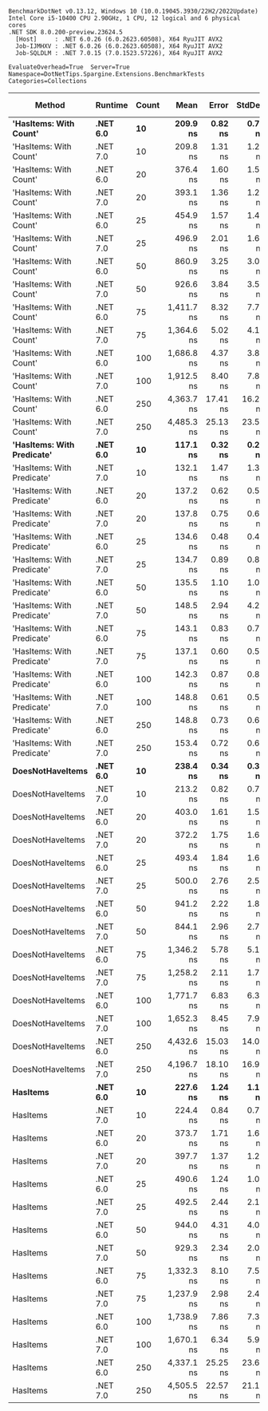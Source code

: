 ```

BenchmarkDotNet v0.13.12, Windows 10 (10.0.19045.3930/22H2/2022Update)
Intel Core i5-10400 CPU 2.90GHz, 1 CPU, 12 logical and 6 physical cores
.NET SDK 8.0.200-preview.23624.5
  [Host]     : .NET 6.0.26 (6.0.2623.60508), X64 RyuJIT AVX2
  Job-IJMHXV : .NET 6.0.26 (6.0.2623.60508), X64 RyuJIT AVX2
  Job-SQLDLM : .NET 7.0.15 (7.0.1523.57226), X64 RyuJIT AVX2

EvaluateOverhead=True  Server=True  Namespace=DotNetTips.Spargine.Extensions.BenchmarkTests  
Categories=Collections  

```
| Method                     | Runtime  | Count | Mean       | Error    | StdDev   | StdErr  | Min        | Q1         | Median     | Q3         | Max        | Op/s        | CI99.9% Margin | Iterations | Kurtosis | MValue | Skewness | Rank | LogicalGroup | Baseline | Code Size | Allocated |
|--------------------------- |--------- |------ |-----------:|---------:|---------:|--------:|-----------:|-----------:|-----------:|-----------:|-----------:|------------:|---------------:|-----------:|---------:|-------:|---------:|-----:|------------- |--------- |----------:|----------:|
| **&#39;HasItems: With Count&#39;**     | **.NET 6.0** | **10**    |   **209.9 ns** |  **0.82 ns** |  **0.77 ns** | **0.20 ns** |   **208.7 ns** |   **209.3 ns** |   **210.0 ns** |   **210.3 ns** |   **211.4 ns** | **4,765,153.4** |      **0.8201 ns** |      **15.00** |    **2.014** |  **2.000** |   **0.1045** |    **7** | *****            | **No**       |     **188 B** |     **176 B** |
| &#39;HasItems: With Count&#39;     | .NET 7.0 | 10    |   209.8 ns |  1.31 ns |  1.23 ns | 0.32 ns |   207.9 ns |   209.0 ns |   209.8 ns |   210.6 ns |   212.4 ns | 4,766,164.4 |      1.3098 ns |      15.00 |    2.138 |  2.000 |   0.3914 |    7 | *            | No       |     180 B |     160 B |
| &#39;HasItems: With Count&#39;     | .NET 6.0 | 20    |   376.4 ns |  1.60 ns |  1.50 ns | 0.39 ns |   374.8 ns |   375.2 ns |   375.7 ns |   377.2 ns |   380.0 ns | 2,656,807.6 |      1.6042 ns |      15.00 |    2.746 |  2.000 |   0.8933 |   12 | *            | No       |     188 B |     192 B |
| &#39;HasItems: With Count&#39;     | .NET 7.0 | 20    |   393.1 ns |  1.36 ns |  1.27 ns | 0.33 ns |   391.2 ns |   392.0 ns |   393.8 ns |   394.1 ns |   395.0 ns | 2,543,688.8 |      1.3584 ns |      15.00 |    1.310 |  2.000 |  -0.1657 |   13 | *            | No       |     180 B |     176 B |
| &#39;HasItems: With Count&#39;     | .NET 6.0 | 25    |   454.9 ns |  1.57 ns |  1.47 ns | 0.38 ns |   453.0 ns |   453.7 ns |   454.4 ns |   456.0 ns |   457.8 ns | 2,198,300.7 |      1.5745 ns |      15.00 |    1.754 |  2.000 |   0.4929 |   15 | *            | No       |     188 B |     192 B |
| &#39;HasItems: With Count&#39;     | .NET 7.0 | 25    |   496.9 ns |  2.01 ns |  1.68 ns | 0.47 ns |   494.5 ns |   495.9 ns |   496.7 ns |   497.6 ns |   500.8 ns | 2,012,399.5 |      2.0118 ns |      13.00 |    2.995 |  2.000 |   0.5323 |   16 | *            | No       |     180 B |     176 B |
| &#39;HasItems: With Count&#39;     | .NET 6.0 | 50    |   860.9 ns |  3.25 ns |  3.04 ns | 0.79 ns |   856.0 ns |   859.0 ns |   861.1 ns |   862.8 ns |   865.9 ns | 1,161,588.4 |      3.2503 ns |      15.00 |    1.886 |  2.000 |  -0.1103 |   18 | *            | No       |     188 B |     208 B |
| &#39;HasItems: With Count&#39;     | .NET 7.0 | 50    |   926.6 ns |  3.84 ns |  3.59 ns | 0.93 ns |   921.3 ns |   924.3 ns |   926.4 ns |   928.7 ns |   934.0 ns | 1,079,192.5 |      3.8364 ns |      15.00 |    2.163 |  2.000 |   0.3924 |   19 | *            | No       |     180 B |     192 B |
| &#39;HasItems: With Count&#39;     | .NET 6.0 | 75    | 1,411.7 ns |  8.32 ns |  7.78 ns | 2.01 ns | 1,401.0 ns | 1,406.1 ns | 1,410.4 ns | 1,416.7 ns | 1,425.1 ns |   708,389.5 |      8.3226 ns |      15.00 |    1.630 |  2.000 |   0.2027 |   25 | *            | No       |     188 B |     224 B |
| &#39;HasItems: With Count&#39;     | .NET 7.0 | 75    | 1,364.6 ns |  5.02 ns |  4.19 ns | 1.16 ns | 1,358.0 ns | 1,361.6 ns | 1,363.6 ns | 1,368.1 ns | 1,370.7 ns |   732,820.6 |      5.0204 ns |      13.00 |    1.448 |  2.000 |  -0.0059 |   24 | *            | No       |     180 B |     208 B |
| &#39;HasItems: With Count&#39;     | .NET 6.0 | 100   | 1,686.8 ns |  4.37 ns |  3.87 ns | 1.04 ns | 1,679.6 ns | 1,684.1 ns | 1,687.0 ns | 1,688.7 ns | 1,694.8 ns |   592,843.7 |      4.3706 ns |      14.00 |    2.452 |  2.000 |   0.1444 |   26 | *            | No       |     188 B |     224 B |
| &#39;HasItems: With Count&#39;     | .NET 7.0 | 100   | 1,912.5 ns |  8.40 ns |  7.85 ns | 2.03 ns | 1,904.7 ns | 1,906.8 ns | 1,908.4 ns | 1,919.0 ns | 1,928.8 ns |   522,880.8 |      8.3962 ns |      15.00 |    1.975 |  2.000 |   0.7606 |   29 | *            | No       |     180 B |     208 B |
| &#39;HasItems: With Count&#39;     | .NET 6.0 | 250   | 4,363.7 ns | 17.41 ns | 16.29 ns | 4.21 ns | 4,346.1 ns | 4,350.4 ns | 4,359.1 ns | 4,373.2 ns | 4,393.9 ns |   229,165.1 |     17.4111 ns |      15.00 |    1.683 |  2.000 |   0.4916 |   31 | *            | No       |     188 B |     240 B |
| &#39;HasItems: With Count&#39;     | .NET 7.0 | 250   | 4,485.3 ns | 25.13 ns | 23.50 ns | 6.07 ns | 4,453.2 ns | 4,471.7 ns | 4,481.2 ns | 4,501.5 ns | 4,539.2 ns |   222,953.0 |     25.1268 ns |      15.00 |    2.524 |  2.000 |   0.6280 |   32 | *            | No       |     180 B |     224 B |
| **&#39;HasItems: With Predicate&#39;** | **.NET 6.0** | **10**    |   **117.1 ns** |  **0.32 ns** |  **0.27 ns** | **0.08 ns** |   **116.5 ns** |   **117.1 ns** |   **117.2 ns** |   **117.3 ns** |   **117.5 ns** | **8,536,425.5** |      **0.3238 ns** |      **13.00** |    **3.609** |  **2.000** |  **-1.0832** |    **1** | *****            | **No**       |     **752 B** |     **176 B** |
| &#39;HasItems: With Predicate&#39; | .NET 7.0 | 10    |   132.1 ns |  1.47 ns |  1.38 ns | 0.36 ns |   129.8 ns |   131.1 ns |   132.3 ns |   133.1 ns |   134.7 ns | 7,569,651.9 |      1.4706 ns |      15.00 |    2.123 |  2.000 |  -0.1325 |    2 | *            | No       |     741 B |     160 B |
| &#39;HasItems: With Predicate&#39; | .NET 6.0 | 20    |   137.2 ns |  0.62 ns |  0.58 ns | 0.15 ns |   136.0 ns |   136.9 ns |   137.2 ns |   137.5 ns |   138.2 ns | 7,290,126.1 |      0.6159 ns |      15.00 |    2.326 |  2.000 |  -0.2239 |    3 | *            | No       |     752 B |     192 B |
| &#39;HasItems: With Predicate&#39; | .NET 7.0 | 20    |   137.8 ns |  0.75 ns |  0.66 ns | 0.18 ns |   136.9 ns |   137.3 ns |   137.8 ns |   138.2 ns |   139.0 ns | 7,255,954.6 |      0.7492 ns |      14.00 |    1.709 |  2.000 |   0.1592 |    3 | *            | No       |     741 B |     176 B |
| &#39;HasItems: With Predicate&#39; | .NET 6.0 | 25    |   134.6 ns |  0.48 ns |  0.45 ns | 0.12 ns |   134.0 ns |   134.4 ns |   134.5 ns |   134.9 ns |   135.5 ns | 7,426,763.7 |      0.4775 ns |      15.00 |    1.937 |  2.000 |   0.2943 |    3 | *            | No       |     752 B |     192 B |
| &#39;HasItems: With Predicate&#39; | .NET 7.0 | 25    |   134.7 ns |  0.89 ns |  0.83 ns | 0.21 ns |   133.8 ns |   134.0 ns |   134.2 ns |   135.3 ns |   136.4 ns | 7,426,444.6 |      0.8894 ns |      15.00 |    1.951 |  2.000 |   0.7111 |    3 | *            | No       |     741 B |     176 B |
| &#39;HasItems: With Predicate&#39; | .NET 6.0 | 50    |   135.5 ns |  1.10 ns |  1.03 ns | 0.27 ns |   134.3 ns |   134.7 ns |   135.5 ns |   136.0 ns |   137.7 ns | 7,379,601.0 |      1.1017 ns |      15.00 |    2.479 |  2.000 |   0.7895 |    3 | *            | No       |     752 B |     208 B |
| &#39;HasItems: With Predicate&#39; | .NET 7.0 | 50    |   148.5 ns |  2.94 ns |  4.21 ns | 0.80 ns |   143.7 ns |   144.8 ns |   147.8 ns |   151.3 ns |   159.4 ns | 6,735,407.5 |      2.9353 ns |      28.00 |    2.611 |  2.000 |   0.7396 |    5 | *            | No       |     741 B |     192 B |
| &#39;HasItems: With Predicate&#39; | .NET 6.0 | 75    |   143.1 ns |  0.83 ns |  0.78 ns | 0.20 ns |   142.0 ns |   142.5 ns |   142.8 ns |   143.7 ns |   144.6 ns | 6,990,528.1 |      0.8328 ns |      15.00 |    1.866 |  2.000 |   0.3995 |    4 | *            | No       |     752 B |     224 B |
| &#39;HasItems: With Predicate&#39; | .NET 7.0 | 75    |   137.1 ns |  0.60 ns |  0.57 ns | 0.15 ns |   136.1 ns |   136.8 ns |   137.2 ns |   137.5 ns |   138.3 ns | 7,291,665.7 |      0.6047 ns |      15.00 |    2.224 |  2.000 |  -0.0291 |    3 | *            | No       |     741 B |     208 B |
| &#39;HasItems: With Predicate&#39; | .NET 6.0 | 100   |   142.3 ns |  0.87 ns |  0.82 ns | 0.21 ns |   141.3 ns |   141.6 ns |   142.5 ns |   142.8 ns |   143.9 ns | 7,027,385.7 |      0.8728 ns |      15.00 |    1.823 |  2.000 |   0.3814 |    4 | *            | No       |     752 B |     224 B |
| &#39;HasItems: With Predicate&#39; | .NET 7.0 | 100   |   148.8 ns |  0.61 ns |  0.54 ns | 0.14 ns |   148.1 ns |   148.3 ns |   148.7 ns |   149.3 ns |   149.8 ns | 6,719,258.4 |      0.6059 ns |      14.00 |    1.434 |  2.000 |   0.1947 |    5 | *            | No       |     741 B |     208 B |
| &#39;HasItems: With Predicate&#39; | .NET 6.0 | 250   |   148.8 ns |  0.73 ns |  0.68 ns | 0.18 ns |   147.6 ns |   148.2 ns |   148.8 ns |   149.2 ns |   150.2 ns | 6,720,616.7 |      0.7256 ns |      15.00 |    2.282 |  2.000 |   0.2758 |    5 | *            | No       |     752 B |     240 B |
| &#39;HasItems: With Predicate&#39; | .NET 7.0 | 250   |   153.4 ns |  0.72 ns |  0.63 ns | 0.17 ns |   151.9 ns |   153.1 ns |   153.4 ns |   153.8 ns |   154.3 ns | 6,519,244.4 |      0.7153 ns |      14.00 |    2.915 |  2.000 |  -0.7174 |    6 | *            | No       |     741 B |     224 B |
| **DoesNotHaveItems**           | **.NET 6.0** | **10**    |   **238.4 ns** |  **0.34 ns** |  **0.30 ns** | **0.08 ns** |   **238.0 ns** |   **238.2 ns** |   **238.4 ns** |   **238.6 ns** |   **239.0 ns** | **4,194,207.2** |      **0.3439 ns** |      **14.00** |    **1.941** |  **2.000** |   **0.4612** |   **11** | *****            | **No**       |     **186 B** |     **176 B** |
| DoesNotHaveItems           | .NET 7.0 | 10    |   213.2 ns |  0.82 ns |  0.73 ns | 0.19 ns |   212.2 ns |   212.6 ns |   213.0 ns |   213.8 ns |   214.5 ns | 4,690,619.4 |      0.8210 ns |      14.00 |    1.647 |  2.000 |   0.3655 |    8 | *            | No       |     177 B |     160 B |
| DoesNotHaveItems           | .NET 6.0 | 20    |   403.0 ns |  1.61 ns |  1.51 ns | 0.39 ns |   400.9 ns |   401.7 ns |   403.4 ns |   403.9 ns |   405.8 ns | 2,481,287.8 |      1.6113 ns |      15.00 |    1.688 |  2.000 |   0.0805 |   14 | *            | No       |     186 B |     192 B |
| DoesNotHaveItems           | .NET 7.0 | 20    |   372.2 ns |  1.75 ns |  1.63 ns | 0.42 ns |   370.2 ns |   371.0 ns |   371.3 ns |   373.5 ns |   375.4 ns | 2,687,037.5 |      1.7451 ns |      15.00 |    1.753 |  2.000 |   0.5929 |   12 | *            | No       |     177 B |     176 B |
| DoesNotHaveItems           | .NET 6.0 | 25    |   493.4 ns |  1.84 ns |  1.63 ns | 0.44 ns |   490.8 ns |   492.5 ns |   493.3 ns |   494.3 ns |   496.2 ns | 2,026,549.0 |      1.8373 ns |      14.00 |    2.012 |  2.000 |   0.1420 |   16 | *            | No       |     186 B |     192 B |
| DoesNotHaveItems           | .NET 7.0 | 25    |   500.0 ns |  2.76 ns |  2.59 ns | 0.67 ns |   496.9 ns |   498.1 ns |   499.4 ns |   502.5 ns |   504.4 ns | 2,000,126.3 |      2.7641 ns |      15.00 |    1.556 |  2.000 |   0.4081 |   16 | *            | No       |     177 B |     176 B |
| DoesNotHaveItems           | .NET 6.0 | 50    |   941.2 ns |  2.22 ns |  1.85 ns | 0.51 ns |   936.9 ns |   940.6 ns |   940.9 ns |   942.3 ns |   943.7 ns | 1,062,445.0 |      2.2162 ns |      13.00 |    2.905 |  2.000 |  -0.6962 |   20 | *            | No       |     186 B |     208 B |
| DoesNotHaveItems           | .NET 7.0 | 50    |   844.1 ns |  2.96 ns |  2.77 ns | 0.72 ns |   841.0 ns |   841.8 ns |   843.2 ns |   845.6 ns |   851.0 ns | 1,184,720.4 |      2.9616 ns |      15.00 |    3.043 |  2.000 |   0.9664 |   17 | *            | No       |     177 B |     192 B |
| DoesNotHaveItems           | .NET 6.0 | 75    | 1,346.2 ns |  5.78 ns |  5.12 ns | 1.37 ns | 1,340.3 ns | 1,343.1 ns | 1,344.1 ns | 1,349.9 ns | 1,356.7 ns |   742,815.0 |      5.7810 ns |      14.00 |    2.011 |  2.000 |   0.6397 |   23 | *            | No       |     186 B |     224 B |
| DoesNotHaveItems           | .NET 7.0 | 75    | 1,258.2 ns |  2.11 ns |  1.76 ns | 0.49 ns | 1,255.3 ns | 1,257.6 ns | 1,258.0 ns | 1,258.6 ns | 1,261.6 ns |   794,787.0 |      2.1131 ns |      13.00 |    2.302 |  2.000 |   0.2969 |   22 | *            | No       |     177 B |     208 B |
| DoesNotHaveItems           | .NET 6.0 | 100   | 1,771.7 ns |  6.83 ns |  6.39 ns | 1.65 ns | 1,762.7 ns | 1,765.6 ns | 1,771.5 ns | 1,777.9 ns | 1,781.0 ns |   564,425.2 |      6.8350 ns |      15.00 |    1.243 |  2.000 |   0.0456 |   28 | *            | No       |     186 B |     224 B |
| DoesNotHaveItems           | .NET 7.0 | 100   | 1,652.3 ns |  8.45 ns |  7.90 ns | 2.04 ns | 1,638.4 ns | 1,646.5 ns | 1,653.3 ns | 1,658.3 ns | 1,666.3 ns |   605,200.8 |      8.4466 ns |      15.00 |    1.834 |  2.000 |  -0.0386 |   26 | *            | No       |     177 B |     208 B |
| DoesNotHaveItems           | .NET 6.0 | 250   | 4,432.6 ns | 15.03 ns | 14.06 ns | 3.63 ns | 4,410.8 ns | 4,422.4 ns | 4,431.6 ns | 4,441.0 ns | 4,455.3 ns |   225,603.2 |     15.0346 ns |      15.00 |    1.731 |  2.000 |   0.0448 |   32 | *            | No       |     186 B |     240 B |
| DoesNotHaveItems           | .NET 7.0 | 250   | 4,196.7 ns | 18.10 ns | 16.93 ns | 4.37 ns | 4,169.7 ns | 4,185.1 ns | 4,195.3 ns | 4,204.4 ns | 4,232.1 ns |   238,284.5 |     18.0950 ns |      15.00 |    2.319 |  2.000 |   0.3535 |   30 | *            | No       |     177 B |     224 B |
| **HasItems**                   | **.NET 6.0** | **10**    |   **227.6 ns** |  **1.24 ns** |  **1.16 ns** | **0.30 ns** |   **226.1 ns** |   **226.7 ns** |   **227.3 ns** |   **228.2 ns** |   **229.6 ns** | **4,393,816.6** |      **1.2362 ns** |      **15.00** |    **1.848** |  **2.000** |   **0.5333** |   **10** | *****            | **No**       |     **183 B** |     **176 B** |
| HasItems                   | .NET 7.0 | 10    |   224.4 ns |  0.84 ns |  0.79 ns | 0.20 ns |   223.4 ns |   223.9 ns |   224.2 ns |   224.9 ns |   225.8 ns | 4,456,500.1 |      0.8446 ns |      15.00 |    1.954 |  2.000 |   0.5491 |    9 | *            | No       |     174 B |     160 B |
| HasItems                   | .NET 6.0 | 20    |   373.7 ns |  1.71 ns |  1.60 ns | 0.41 ns |   371.4 ns |   372.3 ns |   374.1 ns |   374.5 ns |   376.7 ns | 2,676,268.9 |      1.7062 ns |      15.00 |    1.929 |  2.000 |   0.1321 |   12 | *            | No       |     183 B |     192 B |
| HasItems                   | .NET 7.0 | 20    |   397.7 ns |  1.37 ns |  1.28 ns | 0.33 ns |   396.2 ns |   396.7 ns |   397.2 ns |   398.4 ns |   400.5 ns | 2,514,629.9 |      1.3693 ns |      15.00 |    2.318 |  2.000 |   0.8088 |   13 | *            | No       |     174 B |     176 B |
| HasItems                   | .NET 6.0 | 25    |   490.6 ns |  1.24 ns |  1.04 ns | 0.29 ns |   488.6 ns |   489.9 ns |   490.7 ns |   491.1 ns |   492.3 ns | 2,038,527.9 |      1.2413 ns |      13.00 |    2.096 |  2.000 |  -0.0828 |   16 | *            | No       |     183 B |     192 B |
| HasItems                   | .NET 7.0 | 25    |   492.5 ns |  2.44 ns |  2.16 ns | 0.58 ns |   489.6 ns |   491.1 ns |   492.0 ns |   493.5 ns |   496.8 ns | 2,030,537.3 |      2.4411 ns |      14.00 |    2.332 |  2.000 |   0.7038 |   16 | *            | No       |     174 B |     176 B |
| HasItems                   | .NET 6.0 | 50    |   944.0 ns |  4.31 ns |  4.03 ns | 1.04 ns |   933.8 ns |   943.1 ns |   944.2 ns |   946.4 ns |   949.4 ns | 1,059,266.3 |      4.3115 ns |      15.00 |    3.637 |  2.000 |  -1.0384 |   20 | *            | No       |     183 B |     208 B |
| HasItems                   | .NET 7.0 | 50    |   929.3 ns |  2.34 ns |  2.08 ns | 0.55 ns |   925.1 ns |   927.9 ns |   929.9 ns |   930.7 ns |   933.1 ns | 1,076,055.7 |      2.3418 ns |      14.00 |    2.305 |  2.000 |  -0.2730 |   19 | *            | No       |     174 B |     192 B |
| HasItems                   | .NET 6.0 | 75    | 1,332.3 ns |  8.10 ns |  7.58 ns | 1.96 ns | 1,320.5 ns | 1,328.6 ns | 1,330.5 ns | 1,336.2 ns | 1,346.7 ns |   750,606.7 |      8.1015 ns |      15.00 |    2.110 |  2.000 |   0.4937 |   23 | *            | No       |     183 B |     224 B |
| HasItems                   | .NET 7.0 | 75    | 1,237.9 ns |  2.98 ns |  2.49 ns | 0.69 ns | 1,232.3 ns | 1,237.0 ns | 1,237.7 ns | 1,239.8 ns | 1,242.0 ns |   807,826.8 |      2.9843 ns |      13.00 |    2.785 |  2.000 |  -0.4399 |   21 | *            | No       |     174 B |     208 B |
| HasItems                   | .NET 6.0 | 100   | 1,738.9 ns |  7.86 ns |  7.35 ns | 1.90 ns | 1,729.7 ns | 1,732.9 ns | 1,737.5 ns | 1,745.7 ns | 1,751.5 ns |   575,071.9 |      7.8620 ns |      15.00 |    1.601 |  2.000 |   0.3671 |   27 | *            | No       |     183 B |     224 B |
| HasItems                   | .NET 7.0 | 100   | 1,670.1 ns |  6.34 ns |  5.93 ns | 1.53 ns | 1,663.2 ns | 1,665.4 ns | 1,668.9 ns | 1,673.1 ns | 1,680.5 ns |   598,758.4 |      6.3399 ns |      15.00 |    1.883 |  2.000 |   0.6366 |   26 | *            | No       |     174 B |     208 B |
| HasItems                   | .NET 6.0 | 250   | 4,337.1 ns | 25.25 ns | 23.62 ns | 6.10 ns | 4,315.3 ns | 4,320.5 ns | 4,323.4 ns | 4,354.5 ns | 4,393.9 ns |   230,568.1 |     25.2478 ns |      15.00 |    2.675 |  2.000 |   0.9699 |   31 | *            | No       |     183 B |     240 B |
| HasItems                   | .NET 7.0 | 250   | 4,505.5 ns | 22.57 ns | 21.11 ns | 5.45 ns | 4,468.0 ns | 4,492.2 ns | 4,502.8 ns | 4,519.0 ns | 4,554.1 ns |   221,951.1 |     22.5707 ns |      15.00 |    2.855 |  2.000 |   0.4922 |   32 | *            | No       |     174 B |     224 B |
